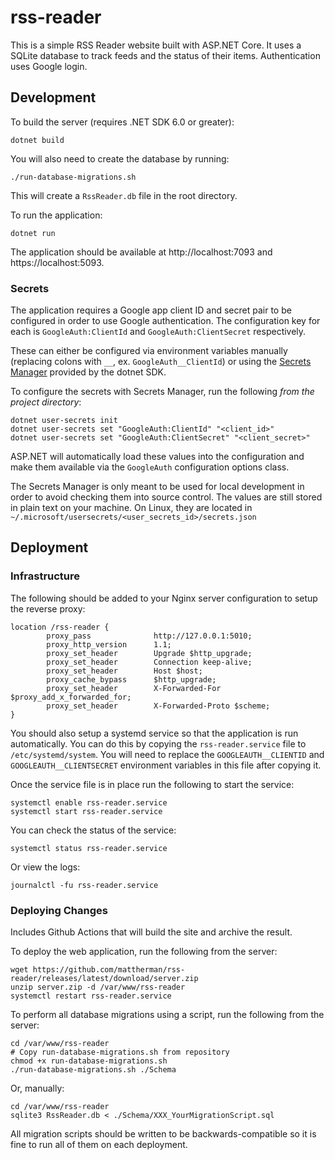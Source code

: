 # rss-reader

This is a simple RSS Reader website built with ASP.NET Core. It uses a SQLite database to track feeds and the status of their items. Authentication uses Google login.

## Development

To build the server (requires .NET SDK 6.0 or greater):

```
dotnet build
```

You will also need to create the database by running:

```
./run-database-migrations.sh
```

This will create a `RssReader.db` file in the root directory.

To run the application:

```
dotnet run
```

The application should be available at http://localhost:7093 and https://localhost:5093.

### Secrets

The application requires a Google app client ID and secret pair to be configured in order to use Google authentication. The configuration key for each is `GoogleAuth:ClientId` and `GoogleAuth:ClientSecret` respectively.

These can either be configured via environment variables manually (replacing colons with `__`, ex. `GoogleAuth__ClientId`) or using the [Secrets Manager](https://learn.microsoft.com/en-us/aspnet/core/security/app-secrets?view=aspnetcore-7.0&tabs=linux) provided by the dotnet SDK.

To configure the secrets with Secrets Manager, run the following *from the project directory*:
```
dotnet user-secrets init
dotnet user-secrets set "GoogleAuth:ClientId" "<client_id>"
dotnet user-secrets set "GoogleAuth:ClientSecret" "<client_secret>"
```

ASP.NET will automatically load these values into the configuration and make them available via the `GoogleAuth` configuration options class.

The Secrets Manager is only meant to be used for local development in order to avoid checking them into source control. The values are still stored in plain text on your machine. On Linux, they are located in `~/.microsoft/usersecrets/<user_secrets_id>/secrets.json`

## Deployment

### Infrastructure

The following should be added to your Nginx server configuration to setup the reverse proxy:

```
location /rss-reader {
        proxy_pass              http://127.0.0.1:5010;
        proxy_http_version      1.1;
        proxy_set_header        Upgrade $http_upgrade;
        proxy_set_header        Connection keep-alive;
        proxy_set_header        Host $host;
        proxy_cache_bypass      $http_upgrade;
        proxy_set_header        X-Forwarded-For $proxy_add_x_forwarded_for;
        proxy_set_header        X-Forwarded-Proto $scheme;
}
```

You should also setup a systemd service so that the application is run automatically. You can do this by copying the `rss-reader.service` file to `/etc/systemd/system`. You will need to replace the `GOOGLEAUTH__CLIENTID` and `GOOGLEAUTH__CLIENTSECRET` environment variables in this file after copying it.

Once the service file is in place run the following to start the service:

```
systemctl enable rss-reader.service
systemctl start rss-reader.service
```

You can check the status of the service:

```
systemctl status rss-reader.service
```

Or view the logs:

```
journalctl -fu rss-reader.service
```

### Deploying Changes

Includes Github Actions that will build the site and archive the result.

To deploy the web application, run the following from the server:

```
wget https://github.com/mattherman/rss-reader/releases/latest/download/server.zip
unzip server.zip -d /var/www/rss-reader
systemctl restart rss-reader.service
```

To perform all database migrations using a script, run the following from the server:

```
cd /var/www/rss-reader
# Copy run-database-migrations.sh from repository
chmod +x run-database-migrations.sh
./run-database-migrations.sh ./Schema
```

Or, manually:

```
cd /var/www/rss-reader
sqlite3 RssReader.db < ./Schema/XXX_YourMigrationScript.sql
```

All migration scripts should be written to be backwards-compatible so it is fine to run all of them on each deployment.
